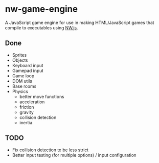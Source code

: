
# nw-game-engine

A JavaScript game engine for use in making HTML/JavaScript games that compile to executables using [NW.js](http://nwjs.io/).

## Done

* Sprites
* Objects
* Keyboard input
* Gamepad input
* Game loop
* DOM utils
* Base rooms
* Physics
    - better move functions
    - acceleration
    - friction
    - gravity
    - collision detection
    - inertia

## TODO

* Fix collision detection to be less strict
* Better input testing (for multiple options) / input configuration

